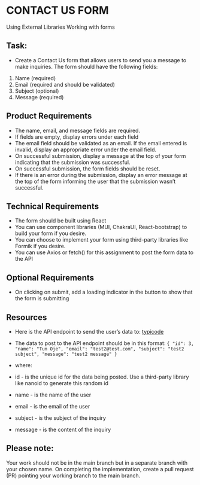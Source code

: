 # CONTACT US FORM

Using External Libraries
Working with forms

## Task:
- Create a Contact Us form that allows users to send you a message to make inquiries. The form should have the following fields:
1. Name (required)
2. Email (required and should be validated)
3. Subject (optional)
4. Message (required)
## Product Requirements 
- The name, email, and message fields are required.
- If fields are empty, display errors under each field
- The email field should be validated as an email. If the email entered is invalid, display an appropriate error under the email field.
- On successful submission, display a message at the top of your form indicating that the submission was successful.
- On successful submission, the form fields should be reset.
- If there is an error during the submission, display an error message at the top of the form informing the user that the submission wasn’t successful.
## Technical Requirements
- The form should be built using React
- You can use component libraries (MUI, ChakraUI, React-bootstrap) to build your form if you desire.
- You can choose to implement your form using third-party libraries like Formik if you desire.
- You can use Axios or fetch() for this assignment to post the form data to the API
## Optional Requirements
- On clicking on submit, add a loading indicator in the button to show that the form is submitting

## Resources
- Here is the API endpoint to send the user’s data to:
[typicode](https://my-json-server.typicode.com/tundeojediran/contacts-api-server/inquiries)

- The data to post to the API endpoint should be in this format:
``
{
    "id": 3,
    "name": "Tun Oje",
    "email": "test2@test.com",
    "subject": "test2 subject",
    "message": "test2 message"
}
``
- where:
- id - is the unique id for the data being posted. Use a third-party library like nanoid to generate this random id
- name - is the name of the user
- email - is the email of the user
- subject - is the subject of the inquiry 
- message - is the content of the inquiry

## Please note:
Your work should not be in the main branch but in a separate branch with your chosen name.
On completing the implementation, create a pull request (PR) pointing your working branch to the main branch.


